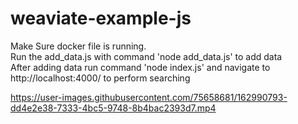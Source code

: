 # weaviate-example-js
 
Make Sure docker file is running. \
Run the add_data.js with command 'node add_data.js' to add data \
After adding data run command 'node index.js' and navigate to http://localhost:4000/ to perform searching





https://user-images.githubusercontent.com/75658681/162990793-dd4e2e38-7333-4bc5-9748-8b4bac2393d7.mp4

